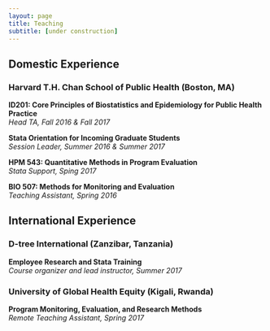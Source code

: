 ```yaml
---
layout: page
title: Teaching
subtitle: [under construction]
---
```


## Domestic Experience

### Harvard T.H. Chan School of Public Health (Boston, MA)

**ID201: Core Principles of Biostatistics and Epidemiology for Public Health Practice**  
_Head TA, Fall 2016 & Fall 2017_

**Stata Orientation for Incoming Graduate Students**  
_Session Leader, Summer 2016 & Summer 2017_

**HPM 543: Quantitative Methods in Program Evaluation**  
_Stata Support, Sping 2017_

**BIO 507: Methods for Monitoring and Evaluation**  
_Teaching Assistant, Spring 2016_


## International Experience 


### D-tree International (Zanzibar, Tanzania)
**Employee Research and Stata Training**  
_Course organizer and lead instructor, Summer 2017_

### University of Global Health Equity (Kigali, Rwanda)
**Program Monitoring, Evaluation, and Research Methods**  
_Remote Teaching Assistant, Spring 2017_

